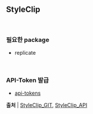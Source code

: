 ## StyleClip

<br>

### 필요한 package
- replicate

<br>

### API-Token 발급
- [api-tokens](https://replicate.com/account/api-tokens)



<b>출처</b> | [StyleClip_GIT](https://github.com/orpatashnik/StyleCLIP), [StyleClip_API](https://replicate.com/orpatashnik/styleclip/api) 
